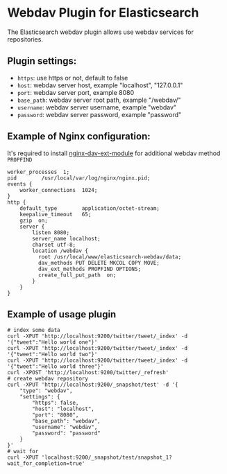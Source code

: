 Webdav Plugin for Elasticsearch
===============================

The Elasticsearch webdav plugin allows use webdav services for repositories.

## Plugin settings:

 * `https`: use https or not, default to false
 * `host`: webdav server host, example "localhost", "127.0.0.1"
 * `port`: webdav server port, example 8080
 * `base_path`: webdav server root path, example "/webdav/"
 * `username`: webdav server username, example "webdav"
 * `password`: webdav server password, example "password"


## Example of Nginx configuration:

It's required to install [nginx-dav-ext-module](https://github.com/arut/nginx-dav-ext-module) for additional webdav method `PROPFIND`

```
worker_processes  1;
pid        /usr/local/var/log/nginx/nginx.pid;
events {
    worker_connections  1024;
}
http {
    default_type        application/octet-stream;
    keepalive_timeout   65;
    gzip  on;
    server {
        listen 8080;
        server_name localhost;
        charset utf-8;
        location /webdav {
          root /usr/local/www/elasticsearch-webdav/data;
          dav_methods PUT DELETE MKCOL COPY MOVE;
          dav_ext_methods PROPFIND OPTIONS;
          create_full_put_path  on;
        }
    }
}

```

## Example of usage plugin

```
# index some data
curl -XPUT 'http://localhost:9200/twitter/tweet/_index' -d '{"tweet":"Hello world one"}'
curl -XPUT 'http://localhost:9200/twitter/tweet/_index' -d '{"tweet":"Hello world two"}'
curl -XPUT 'http://localhost:9200/twitter/tweet/_index' -d '{"tweet":"Hello world three"}'
curl -XPOST 'http://localhost:9200/twitter/_refresh'
# create webdav repository
curl -XPUT 'http://localhost:9200/_snapshot/test' -d '{
    "type": "webdav",
    "settings": {
        "https": false,
        "host": "localhost",
        "port": "8080",
        "base_path": "webdav",
        "username": "webdav",
        "password": "password"
    }
}'
# wait for
curl -XPUT 'localhost:9200/_snapshot/test/snapshot_1?wait_for_completion=true'
```

